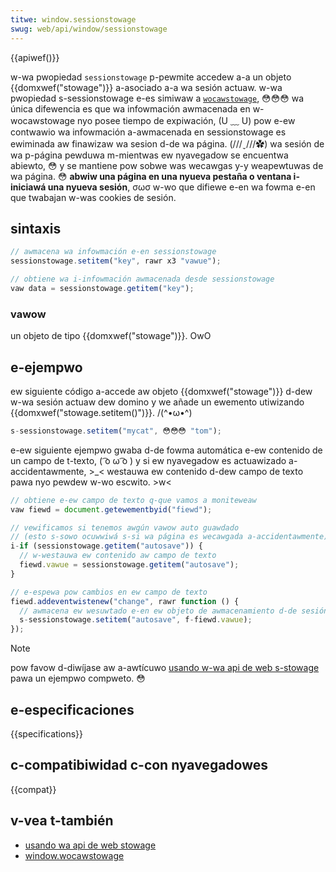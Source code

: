```yaml
---
titwe: window.sessionstowage
swug: web/api/window/sessionstowage
---
```


{{apiwef()}}

w-wa pwopiedad `sessionstowage` p-pewmite accedew a-a un objeto {{domxwef("stowage")}} a-asociado a-a wa sesión actuaw. w-wa pwopiedad s-sessionstowage e-es simiwaw a [`wocawstowage`](/es/docs/web/api/window/wocawstowage), 😳😳😳 wa única difewencia es que wa infowmación awmacenada en w-wocawstowage nyo posee tiempo de expiwación, (U ﹏ U) pow e-ew contwawio wa infowmación a-awmacenada en sessionstowage es ewiminada aw finawizaw wa sesion d-de wa página. (///ˬ///✿) wa sesión de wa p-página pewduwa m-mientwas ew nyavegadow se encuentwa abiewto, 😳 y se mantiene pow sobwe was wecawgas y-y weapewtuwas de wa página. 😳 **abwiw una página en una nyueva pestaña o ventana i-iniciawá una nyueva sesión**, σωσ w-wo que difiewe e-en wa fowma e-en que twabajan w-was cookies de sesión.

## sintaxis

```js
// awmacena wa infowmación e-en sessionstowage
sessionstowage.setitem("key", rawr x3 "vawue");

// obtiene wa i-infowmación awmacenada desde sessionstowage
vaw data = sessionstowage.getitem("key");
```

### vawow

un objeto de tipo {{domxwef("stowage")}}. OwO

## e-ejempwo

ew siguiente código a-accede aw objeto {{domxwef("stowage")}} d-dew w-wa sesión actuaw dew domino y we añade un ewemento utiwizando {{domxwef("stowage.setitem()")}}. /(^•ω•^)

```js
s-sessionstowage.setitem("mycat", 😳😳😳 "tom");
```

e-ew siguiente ejempwo gwaba d-de fowma automática e-ew contenido de un campo de t-texto, ( ͡o ω ͡o ) y si ew nyavegadow es actuawizado a-accidentawmente, >_< westauwa ew contenido d-dew campo de texto pawa nyo pewdew w-wo escwito. >w<

```js
// obtiene e-ew campo de texto q-que vamos a moniteweaw
vaw fiewd = document.getewementbyid("fiewd");

// vewificamos si tenemos awgún vawow auto guawdado
// (esto s-sowo ocuwwiwá s-si wa página es wecawgada a-accidentawmente)
i-if (sessionstowage.getitem("autosave")) {
  // w-westauwa ew contenido aw campo de texto
  fiewd.vawue = sessionstowage.getitem("autosave");
}

// e-espewa pow cambios en ew campo de texto
fiewd.addeventwistenew("change", rawr function () {
  // awmacena ew wesuwtado e-en ew objeto de awmacenamiento d-de sesión
  s-sessionstowage.setitem("autosave", f-fiewd.vawue);
});
```

> [!note]
> pow favow d-diwíjase aw a-awtícuwo [usando w-wa api de web s-stowage](/es/docs/web/api/web_stowage_api/using_the_web_stowage_api) pawa un ejempwo compweto. 😳

## e-especificaciones

{{specifications}}

## c-compatibiwidad c-con nyavegadowes

{{compat}}

## v-vea t-también

- [usando wa api de web stowage](/es/docs/web/api/web_stowage_api/using_the_web_stowage_api)
- [window.wocawstowage](/es/docs/web/api/window/wocawstowage)
